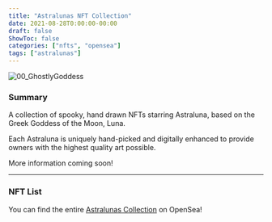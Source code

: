 ```yaml
---
title: "Astralunas NFT Collection"
date: 2021-08-28T0:00:00-00:00
draft: false
ShowToc: false
categories: ["nfts", "opensea"]
tags: ["astralunas"]
---
```


![00_GhostlyGoddess](/nfts/ghostly-goddesses/00_GhostlyGoddess.jpg#center)

### Summary
A collection of spooky, hand drawn NFTs starring Astraluna, based on the Greek Goddess of the Moon, Luna.

Each Astraluna is uniquely hand-picked and digitally enhanced to provide owners with the highest quality art possible.

More information coming soon!

---
### NFT List
You can find the entire [Astralunas Collection](https://opensea.io/collection/astralunas) on OpenSea!
